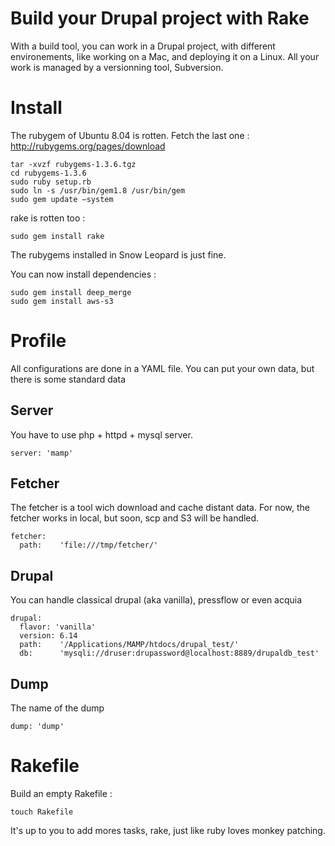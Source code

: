 Build your Drupal project with Rake
===================================

With a build tool, you can work in a Drupal project, with different environements,
like working on a Mac, and deploying it on a Linux.
All your work is managed by a versionning tool, Subversion.

Install
=======

The rubygem of Ubuntu 8.04 is rotten. Fetch the last one : http://rubygems.org/pages/download

	tar -xvzf rubygems-1.3.6.tgz
	cd rubygems-1.3.6
	sudo ruby setup.rb
	sudo ln -s /usr/bin/gem1.8 /usr/bin/gem
	sudo gem update –system

rake is rotten too :

	sudo gem install rake

The rubygems installed in Snow Leopard is just fine.

You can now install dependencies :

	sudo gem install deep_merge
	sudo gem install aws-s3

Profile
=======
All configurations are done in a YAML file.
You can put your own data, but there is some standard data

Server
------
You have to use php + httpd + mysql server.

	server: 'mamp'

Fetcher
-------
The fetcher is a tool wich download and cache distant data. For now, the fetcher works in local, but soon, scp and S3 will be handled.

	fetcher:
	  path:    'file:///tmp/fetcher/'

Drupal
------
You can handle classical drupal (aka vanilla), pressflow or even acquia

	drupal:
	  flavor: 'vanilla'
	  version: 6.14
	  path:    '/Applications/MAMP/htdocs/drupal_test/'
	  db:      'mysqli://druser:drupassword@localhost:8889/drupaldb_test'

Dump
----
The name of the dump

	dump: 'dump'

Rakefile
========

Build an empty Rakefile :

	touch Rakefile

It's up to you to add mores tasks, rake, just like ruby loves monkey patching.